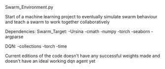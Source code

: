 Swarm_Environment.py

Start of a machine learning project to eventually simulate swarm behaviour and teach a swarm to work together collaboratively


Dependencies: 
Swarm_Target:
-Ursina
-cmath
-numpy
-torch
-seaborn
-argparse

DQN:
-collections
-torch
-time


Current editions of the code doesn't have any successful weights made and doesn't have an ideal working dqn agent yet
